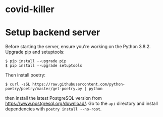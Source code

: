 # covid-killer


# Setup backend server

Before starting the server, ensure you're working on the Python 3.8.2. Upgrade pip and setuptools:
```
$ pip install --upgrade pip
$ pip install --upgrade setuptools
```
Then install poetry:
```
$ curl -sSL https://raw.githubusercontent.com/python-poetry/poetry/master/get-poetry.py | python
```
then install the latest PostgreSQL version from https://www.postgresql.org/download/.
Go to the `api` directory and install dependencies with `poetry install --no-root`.
